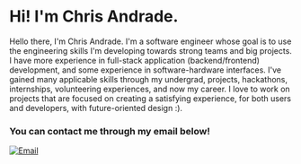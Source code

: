 # Hi! I'm Chris Andrade.

Hello there, I'm Chris Andrade. I'm a software engineer whose goal is to use the engineering skills I'm developing towards strong teams and big projects. I have more experience in full-stack application (backend/frontend) development, and some experience in software-hardware interfaces. I've gained many applicable skills through my undergrad, projects, hackathons, internships, volunteering experiences, and now my career. I love to work on projects that are focused on creating a satisfying experience, for both users and developers, with future-oriented design :).

### You can contact me through my email below!
[![Email](https://img.shields.io/badge/-Email-red?style=for-the-badge&logo=Gmail&logoColor=white&link=mailto:chrisfandrade16@gmail.com)](mailto:chrisfandrade16@gmail.com)
